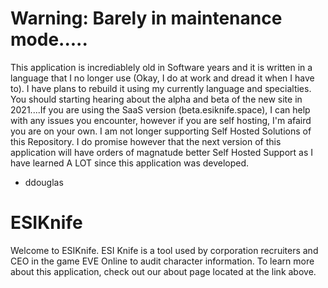 # Warning: Barely in maintenance mode.....
This application is incrediablely old in Software years and it is written in a language that I no longer use (Okay, I do at work and dread it when I have to). I have plans to rebuild it using my currently language and specialties. You should starting hearing about the alpha and beta of the new site in 2021....If you are using the SaaS version (beta.esiknife.space), I can help with any issues you encounter, however if you are self hosting, I'm afaird you are on your own. I am not longer supporting Self Hosted Solutions of this Repository. I do promise however that the next version of this application will have orders of magnatude better Self Hosted Support as I have learned A LOT since this application was developed. 

 - ddouglas

# ESIKnife

Welcome to ESIKnife. ESI Knife is a tool used by corporation recruiters and CEO in the game EVE Online to audit character information. To learn more about this application, check out our about page located at the link above.
